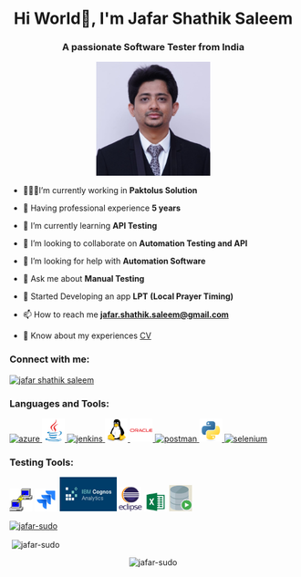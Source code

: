 <h1 align="center">Hi World👋, I'm Jafar Shathik Saleem</h1>
<h3 align="center">A passionate Software Tester from India</h3>

<p align="center">
  <img src="https://github.com/jafar-sudo/jafar-sudo/blob/main/Profile.jpeg" alt="Jafar Shathik Saleem" width="200"/>
</p>

- 👨🏻‍💻I’m currently working in **Paktolus Solution**

- 💼 Having professional experience **5 years**

- 🌱 I’m currently learning **API Testing**

- 👯 I’m looking to collaborate on **Automation Testing and API**

- 🤝 I’m looking for help with **Automation Software**

- 💬 Ask me about **Manual Testing**

- 📱 Started Developing an app **LPT** **(Local Prayer Timing)**

- 📫 How to reach me **jafar.shathik.saleem@gmail.com**
  
- 📄 Know about my experiences [CV](https://github.com/user-attachments/files/21853264/Jafar_Resume_CV.1.docx)


<h3 align="left">Connect with me:</h3>
<p align="left">
<a href="https://www.linkedin.com/in/jafar-shathik-saleem-144921112/" target="blank"><img align="center" src="https://raw.githubusercontent.com/rahuldkjain/github-profile-readme-generator/master/src/images/icons/Social/linked-in-alt.svg" alt="jafar shathik saleem" height="30" width="40" /></a>
</p>

<h3 align="left">Languages and Tools:</h3>
<p align="left"> <a href="https://azure.microsoft.com/en-in/" target="_blank" rel="noreferrer"> <img src="https://www.vectorlogo.zone/logos/microsoft_azure/microsoft_azure-icon.svg" alt="azure" width="40" height="40"/> </a> <a href="https://www.java.com" target="_blank" rel="noreferrer"> <img src="https://raw.githubusercontent.com/devicons/devicon/master/icons/java/java-original.svg" alt="java" width="40" height="40"/> </a> <a href="https://www.jenkins.io" target="_blank" rel="noreferrer"> <img src="https://www.vectorlogo.zone/logos/jenkins/jenkins-icon.svg" alt="jenkins" width="40" height="40"/> </a> <a href="https://www.linux.org/" target="_blank" rel="noreferrer"> <img src="https://raw.githubusercontent.com/devicons/devicon/master/icons/linux/linux-original.svg" alt="linux" width="40" height="40"/> </a> <a href="https://www.oracle.com/" target="_blank" rel="noreferrer"> <img src="https://raw.githubusercontent.com/devicons/devicon/master/icons/oracle/oracle-original.svg" alt="oracle" width="40" height="40"/> </a> <a href="https://postman.com" target="_blank" rel="noreferrer"> <img src="https://www.vectorlogo.zone/logos/getpostman/getpostman-icon.svg" alt="postman" width="40" height="40"/> </a> <a href="https://www.python.org" target="_blank" rel="noreferrer"> <img src="https://raw.githubusercontent.com/devicons/devicon/master/icons/python/python-original.svg" alt="python" width="40" height="40"/> </a> <a href="https://www.selenium.dev" target="_blank" rel="noreferrer"> <img src="https://raw.githubusercontent.com/detain/svg-logos/780f25886640cef088af994181646db2f6b1a3f8/svg/selenium-logo.svg" alt="selenium" width="40" height="40"/> </a> </p>

<h3 align="left">Testing Tools:</h3>
<p align="left">
  <img src="https://github.com/jafar-sudo/jafar-sudo/blob/main/images/Putty.png" alt="Putty" width="40"/>
  <img src="https://github.com/jafar-sudo/jafar-sudo/blob/main/Jira.png" alt="Jira" width="40"/>
  <img src="https://github.com/jafar-sudo/jafar-sudo/blob/main/images/IBM.png" alt="IBM Cognos" width="100" height="60"/>
  <img src="https://github.com/jafar-sudo/jafar-sudo/blob/main/images/eclipse.png" alt="Eclipse IDE" width="40"/>
  <img src="https://github.com/jafar-sudo/jafar-sudo/blob/main/images/excel.png" alt="Excel" width="40"/>
  <img src="https://github.com/jafar-sudo/jafar-sudo/blob/main/images/SQL.png" alt="SQL Developer" width="40"/>
</p>  



<p align="left"> <a href="https://github.com/ryo-ma/github-profile-trophy"><img src="https://github-profile-trophy.vercel.app/?username=jafar-sudo" alt="jafar-sudo" /></a> </p>

<p>&nbsp;<img align="center" src="https://github-readme-stats.vercel.app/api?username=jafar-sudo&show_icons=true&locale=en" alt="jafar-sudo" /> </p>

<p align="center"> <img src="https://komarev.com/ghpvc/?username=jafar-sudo&label=Profile%20views&color=0e75b6&style=flat" alt="jafar-sudo" /> </p>

